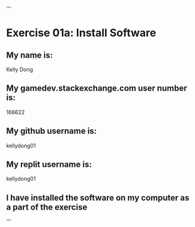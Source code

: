 '''
# Exercise 01a: Install Software

## My name is:
Kelly Dong

## My gamedev.stackexchange.com user number is:
166622

## My github username is:
kellydong01

## My replit username is:
kellydong01

## I have installed the software on my computer as a part of the exercise
'''
